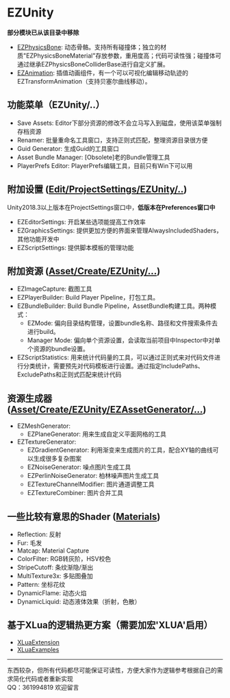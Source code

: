 # EZUnity

**部分模块已从该目录中移除**

- [EZPhysicsBone](https://github.com/EZhex1991/EZPhysicsBone): 动态骨骼。支持所有碰撞体；独立的材质"EZPhysicsBoneMaterial"存放参数，重用度高；代码可读性强；碰撞体可通过继承EZPhysicsBoneColliderBase进行自定义扩展。
- [EZAnimation](https://github.com/EZhex1991/EZAnimation): 插值动画组件，有一个可以可视化编辑移动轨迹的EZTransformAnimation（支持贝塞尔曲线移动）。

## 功能菜单（EZUnity/..）

- Save Assets: Editor下部分资源的修改不会立马写入到磁盘，使用该菜单强制存档资源
- Renamer: 批量重命名工具窗口，支持正则式匹配，整理资源目录很方便
- Guid Generator: 生成Guid的工具窗口
- Asset Bundle Manager: [Obsolete]老的Bundle管理工具
- PlayerPrefs Editor: PlayerPrefs编辑工具，目前只有Win下可以用

## 附加设置 ([Edit/ProjectSettings/EZUnity/..](Assets/EZhex1991/EZUnity/Demo/EZProjectSettings/README.md))

Unity2018.3以上版本在ProjectSettings窗口中，**低版本在Preferences窗口中**

- EZEditorSettings: 开启某些选项能提高工作效率
- EZGraphicsSettings: 提供更加方便的界面来管理AlwaysIncludedShaders，其他功能开发中
- EZScriptSettings: 提供脚本模板的管理功能

## 附加资源 ([Asset/Create/EZUnity/...](Assets/EZhex1991/EZUnity/Demo/CustomAssets/README.md))

- EZImageCapture: 截图工具
- EZPlayerBuilder: Build Player Pipeline，打包工具。
- EZBundleBuilder: Build Bundle Pipeline，AssetBundle构建工具。两种模式：  
  - EZMode: 偏向目录结构管理，设置bundle名称、路径和文件搜索条件去进行build。
  - Manager Mode: 偏向单个资源设置，会读取当前项目中Inspector中对单个资源的bundle设置。
- EZScriptStatistics: 用来统计代码量的工具，可以通过正则式来对代码文件进行分类统计，需要预先对代码模板进行设置。通过指定IncludePaths、ExcludePaths和正则式匹配来统计代码

## 资源生成器 ([Asset/Create/EZUnity/EZAssetGenerator/...](Assets/EZhex1991/EZUnity/Demo/EZAssetGenerator/README.md))

- EZMeshGenerator:
  - EZPlaneGenerator: 用来生成自定义平面网格的工具
- EZTextureGenerator:
  - EZGradientGenerator: 利用渐变来生成图片的工具，配合XY轴的曲线可以生成很多复杂图案
  - EZNoiseGenerator: 噪点图片生成工具
  - EZPerlinNoiseGenerator: 柏林噪声图片生成工具
  - EZTextureChannelModifier: 图片通道调整工具
  - EZTextureCombiner: 图片合并工具

## 一些比较有意思的Shader ([Materials](Assets/EZhex1991/EZUnity/Demo/Materials/README.md))

- Reflection: 反射
- Fur: 毛发
- Matcap: Material Capture
- ColorFilter: RGB转灰阶，HSV校色
- StripeCutoff: 条纹渐隐/渐出
- MultiTexture3x: 多贴图叠加
- Pattern: 坐标花纹
- DynamicFlame: 动态火焰
- DynamicLiquid: 动态液体效果（折射，色散）

## 基于XLua的逻辑热更方案（需要加宏'XLUA'启用）

- [XLuaExtension](Assets/EZhex1991/EZUnity/XLuaExtension/README.md)
- [XLuaExamples](Assets/XLuaExamples/README.md)

-----

东西较杂，但所有代码都尽可能保证可读性，方便大家作为逻辑参考根据自己的需求简化代码或者重新实现  
QQ：361994819 欢迎留言
